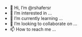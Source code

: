 - 👋 Hi, I’m @rshafersr
- 👀 I’m interested in ...
- 🌱 I’m currently learning ...
- 💞️ I’m looking to collaborate on ...
- 📫 How to reach me ...

<!---
rshafersr/rshafersr is a ✨ special ✨ repository because its `README.md` (this file) appears on your GitHub profile.
You can click the Preview link to take a look at your changes.
--->

